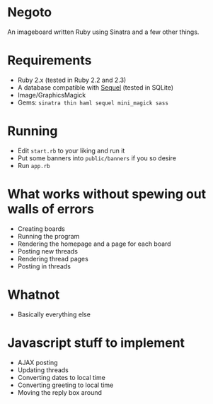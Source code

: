 # Negoto
An imageboard written Ruby using Sinatra and a few other things.

# Requirements
* Ruby 2.x (tested in Ruby 2.2 and 2.3)
* A database compatible with [Sequel](http://sequel.jeremyevans.net) (tested in SQLite)
* Image/GraphicsMagick
* Gems: `sinatra thin haml sequel mini_magick sass`

# Running
* Edit `start.rb` to your liking and run it
* Put some banners into `public/banners` if you so desire
* Run `app.rb`

# What works without spewing out walls of errors
* Creating boards
* Running the program
* Rendering the homepage and a page for each board
* Posting new threads
* Rendering thread pages
* Posting in threads

# Whatnot
* Basically everything else

# Javascript stuff to implement
* AJAX posting
* Updating threads
* Converting dates to local time
* Converting greeting to local time
* Moving the reply box around
